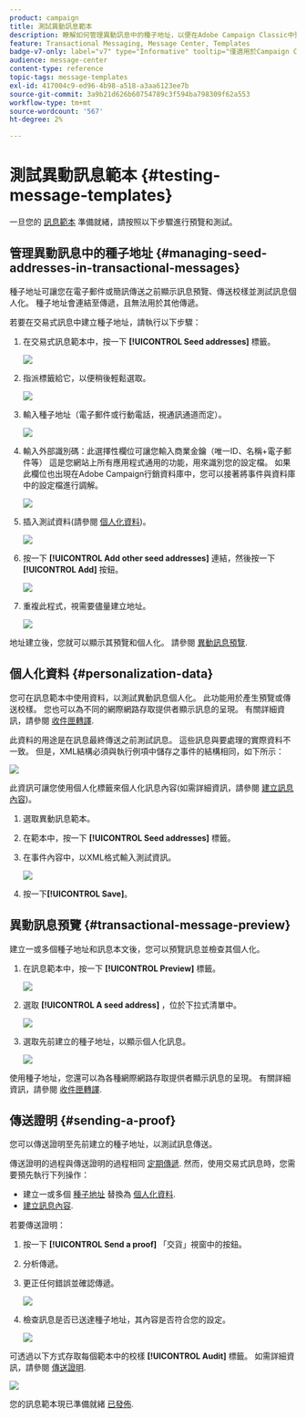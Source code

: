 ```yaml
---
product: campaign
title: 測試異動訊息範本
description: 瞭解如何管理異動訊息中的種子地址，以便在Adobe Campaign Classic中預覽和測試它們
feature: Transactional Messaging, Message Center, Templates
badge-v7-only: label="v7" type="Informative" tooltip="僅適用於Campaign Classic v7"
audience: message-center
content-type: reference
topic-tags: message-templates
exl-id: 417004c9-ed96-4b98-a518-a3aa6123ee7b
source-git-commit: 3a9b21d626b60754789c3f594ba798309f62a553
workflow-type: tm+mt
source-wordcount: '567'
ht-degree: 2%

---
```


# 測試異動訊息範本 {#testing-message-templates}



一旦您的 [訊息範本](../../message-center/using/creating-the-message-template.md) 準備就緒，請按照以下步驟進行預覽和測試。

## 管理異動訊息中的種子地址 {#managing-seed-addresses-in-transactional-messages}

種子地址可讓您在電子郵件或簡訊傳送之前顯示訊息預覽、傳送校樣並測試訊息個人化。 種子地址會連結至傳遞，且無法用於其他傳遞。

若要在交易式訊息中建立種子地址，請執行以下步驟：

1. 在交易式訊息範本中，按一下 **[!UICONTROL Seed addresses]** 標籤。

   ![](assets/messagecenter_create_seedaddr_001.png)

1. 指派標籤給它，以便稍後輕鬆選取。

   ![](assets/messagecenter_create_seedaddr_002.png)

1. 輸入種子地址（電子郵件或行動電話，視通訊通道而定）。

   ![](assets/messagecenter_create_seedaddr_003.png)

1. 輸入外部識別碼：此選擇性欄位可讓您輸入商業金鑰（唯一ID、名稱+電子郵件等） 這是您網站上所有應用程式通用的功能，用來識別您的設定檔。 如果此欄位也出現在Adobe Campaign行銷資料庫中，您可以接著將事件與資料庫中的設定檔進行調解。

   ![](assets/messagecenter_create_seedaddr_003bis.png)

1. 插入測試資料(請參閱 [個人化資料](#personalization-data))。

   ![](assets/messagecenter_create_custo_001.png)

   <!--## Creating several seed addresses {#creating-several-seed-addresses}-->
1. 按一下 **[!UICONTROL Add other seed addresses]** 連結，然後按一下 **[!UICONTROL Add]** 按鈕。

   ![](assets/messagecenter_create_seedaddr_004.png)

   <!--1. Follow the configuration steps for a seed address detailed in the [Creating a seed address](#creating-a-seed-address) section.-->
1. 重複此程式，視需要儘量建立地址。

   ![](assets/messagecenter_create_seedaddr_008.png)

地址建立後，您就可以顯示其預覽和個人化。 請參閱 [異動訊息預覽](#transactional-message-preview).

## 個人化資料 {#personalization-data}

您可在訊息範本中使用資料，以測試異動訊息個人化。 此功能用於產生預覽或傳送校樣。 您也可以為不同的網際網路存取提供者顯示訊息的呈現。 有關詳細資訊，請參閱 [收件匣轉譯](../../delivery/using/inbox-rendering.md).

此資料的用途是在訊息最終傳送之前測試訊息。 這些訊息與要處理的實際資料不一致。 但是，XML結構必須與執行例項中儲存之事件的結構相同，如下所示：

![](assets/messagecenter_create_custo_006.png)

此資訊可讓您使用個人化標籤來個人化訊息內容(如需詳細資訊，請參閱 [建立訊息內容](../../message-center/using/creating-the-message-template.md#creating-message-content))。

1. 選取異動訊息範本。

1. 在範本中，按一下 **[!UICONTROL Seed addresses]** 標籤。

1. 在事件內容中，以XML格式輸入測試資訊。

   ![](assets/messagecenter_create_custo_001.png)

1. 按一下&#x200B;**[!UICONTROL Save]**。

## 異動訊息預覽 {#transactional-message-preview}

建立一或多個種子地址和訊息本文後，您可以預覽訊息並檢查其個人化。

1. 在訊息範本中，按一下 **[!UICONTROL Preview]** 標籤。

   ![](assets/messagecenter_preview_001.png)

1. 選取 **[!UICONTROL A seed address]** ，位於下拉式清單中。

   ![](assets/messagecenter_preview_002.png)

1. 選取先前建立的種子地址，以顯示個人化訊息。

   ![](assets/messagecenter_create_seedaddr_009.png)

使用種子地址，您還可以為各種網際網路存取提供者顯示訊息的呈現。 有關詳細資訊，請參閱 [收件匣轉譯](../../delivery/using/inbox-rendering.md).

## 傳送證明 {#sending-a-proof}

您可以傳送證明至先前建立的種子地址，以測試訊息傳送。

傳送證明的過程與傳送證明的過程相同 [定期傳遞](../../delivery/using/steps-validating-the-delivery.md#sending-a-proof). 然而，使用交易式訊息時，您需要預先執行下列操作：

* 建立一或多個 [種子地址](#managing-seed-addresses-in-transactional-messages) 替換為 [個人化資料](#personalization-data).
* [建立訊息內容](../../message-center/using/creating-the-message-template.md#creating-message-content).

若要傳送證明：

1. 按一下 **[!UICONTROL Send a proof]** 「交貨」視窗中的按鈕。
1. 分析傳遞。
1. 更正任何錯誤並確認傳遞。

   ![](assets/messagecenter_send_proof_001.png)

1. 檢查訊息是否已送達種子地址，其內容是否符合您的設定。

   ![](assets/messagecenter_send_proof_002.png)

可透過以下方式存取每個範本中的校樣 **[!UICONTROL Audit]** 標籤。 如需詳細資訊，請參閱 [傳送證明](../../delivery/using/steps-validating-the-delivery.md#sending-a-proof).

![](assets/messagecenter_send_proof_003.png)

您的訊息範本現已準備就緒 [已發佈](../../message-center/using/publishing-message-templates.md).